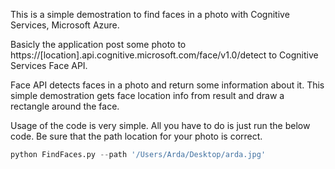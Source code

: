 
This is a simple demostration to find faces in a photo with Cognitive Services, Microsoft Azure.

Basicly the application post some photo to https://[location].api.cognitive.microsoft.com/face/v1.0/detect to Cognitive Services Face API.

Face API detects faces in a photo and return some information about it. This simple demostration gets face location info from result and draw a rectangle around the face.

Usage of the code is very simple. All you have to do is just run the below code. Be sure that the path location for your photo is correct.


```python
python FindFaces.py --path '/Users/Arda/Desktop/arda.jpg'
```



